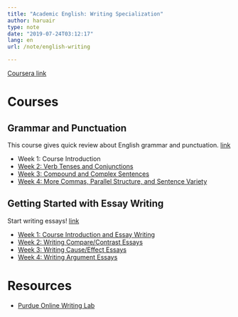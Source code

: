 ```yaml
---
title: "Academic English: Writing Specialization"
author: haruair
type: note
date: "2019-07-24T03:12:17"
lang: en
url: /note/english-writing

---
```


[Coursera link](https://www.coursera.org/specializations/academic-english)

# Courses

## Grammar and Punctuation

This course gives quick review about English grammar and punctuation. [link](https://www.coursera.org/learn/grammar-punctuation)

- Week 1: Course Introduction
- [Week 2: Verb Tenses and Conjunctions](/note/english-writing/grammar-and-punctuation/week-2)
- [Week 3: Compound and Complex Sentences](/note/english-writing/grammar-and-punctuation/week-3)
- [Week 4: More Commas, Parallel Structure, and Sentence Variety](/note/english-writing/grammar-and-punctuation/week-4)

## Getting Started with Essay Writing

Start writing essays! [link](https://www.coursera.org/learn/getting-started-with-essay-writing)

- [Week 1: Course Introduction and Essay Writing](/note/english-writing/getting-started-with-essay-writing/week-1)
- [Week 2: Writing Compare/Contrast Essays](/note/english-writing/getting-started-with-essay-writing/week-2)
- [Week 3: Writing Cause/Effect Essays](/note/english-writing/getting-started-with-essay-writing/week-3)
- [Week 4: Writing Argument Essays](/note/english-writing/getting-started-with-essay-writing/week-4)

# Resources

- [Purdue Online Writing Lab](https://owl.purdue.edu/owl/purdue_owl.html)
